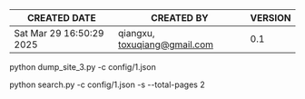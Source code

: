 | CREATED DATE                 | CREATED BY                    | VERSION |
| ---------------------------- | ----------------------------- | ------- |
| Sat Mar 29 16:50:29 2025     | qiangxu, toxuqiang@gmail.com  | 0.1     |


python dump_site_3.py -c config/1.json 

python search.py -c config/1.json -s --total-pages 2
